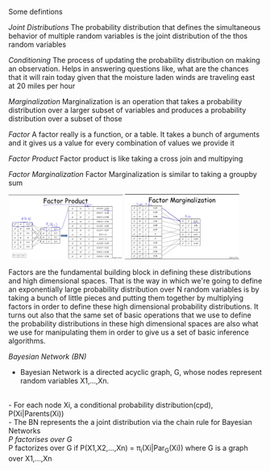 Some defintions 

<i>Joint Distributions</i>
The probability distribution that defines the simultaneous behavior of multiple random variables is the joint distribution of the thos random variables

<i>Conditioning</i>
The process of updating the probability distribution on making an observation. Helps in answering questions like, what are the chances that it will rain today given that the moisture laden winds are traveling east at 20 miles per hour 

<i>Marginalization</i>
Marginalization is an operation that takes a probability distribution over a larger subset of variables and produces a probability distribution over a subset of those

<i>Factor</i>
A factor really is a function, or a table. It takes a bunch of arguments and it gives us a value for every combination of values we provide it


<i>Factor Product</i>
Factor product is like taking a cross join and multipying

<i>Factor Marginalization</i>
Factor Marginalization is similar to taking a groupby sum
<div>
<img src="factor_product.png" width=45% margin=2.4%%/>
<img src="factor_marginalization.png"  width=45%  margin=2.4%/>
</div>

Factors are the fundamental building block in defining these distributions and high dimensional spaces. That is the way in which we're going to define an exponentially large probability distribution over N random variables is by taking a bunch of little pieces and putting them together by multiplying factors in order to define these high dimensional probability distributions. It turns out also that the same set of basic operations that we use to define the probability distributions in these high dimensional spaces are also what we use for manipulating them in order to give us a set of basic inference algorithms.

<i>Bayesian Network (BN)</i>
<br>
- Bayesian Network is a directed acyclic graph, G, whose nodes represent random variables X1,...,Xn. 
<br>
- For each node Xi, a conditional probability distribution(cpd), P(Xi|Parents(Xi))
<br>
- The BN represents the a joint distribution via the chain rule for Bayesian Networks

<br>
<i>P factorises over G</i>
<br>
P factorizes over G if
P(X1,X2,...,Xn) = π<sub>i</sub>(Xi|Par<sub>G</sub>(Xi))
where G is a graph over X1,...,Xn
